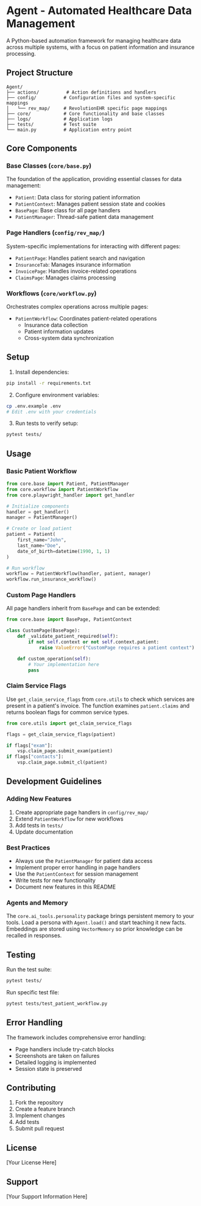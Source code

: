 # Agent - Automated Healthcare Data Management

A Python-based automation framework for managing healthcare data across multiple systems, with a focus on patient information and insurance processing.

## Project Structure

```
Agent/
├── actions/          # Action definitions and handlers
├── config/          # Configuration files and system-specific mappings
│   └── rev_map/     # RevolutionEHR specific page mappings
├── core/            # Core functionality and base classes
├── logs/            # Application logs
├── tests/           # Test suite
└── main.py          # Application entry point
```

## Core Components

### Base Classes (`core/base.py`)

The foundation of the application, providing essential classes for data management:

- `Patient`: Data class for storing patient information
- `PatientContext`: Manages patient session state and cookies
- `BasePage`: Base class for all page handlers
- `PatientManager`: Thread-safe patient data management

### Page Handlers (`config/rev_map/`)

System-specific implementations for interacting with different pages:

- `PatientPage`: Handles patient search and navigation
- `InsuranceTab`: Manages insurance information
- `InvoicePage`: Handles invoice-related operations
- `ClaimsPage`: Manages claims processing

### Workflows (`core/workflow.py`)

Orchestrates complex operations across multiple pages:

- `PatientWorkflow`: Coordinates patient-related operations
  - Insurance data collection
  - Patient information updates
  - Cross-system data synchronization

## Setup

1. Install dependencies:
```bash
pip install -r requirements.txt
```

2. Configure environment variables:
```bash
cp .env.example .env
# Edit .env with your credentials
```

3. Run tests to verify setup:
```bash
pytest tests/
```

## Usage

### Basic Patient Workflow

```python
from core.base import Patient, PatientManager
from core.workflow import PatientWorkflow
from core.playwright_handler import get_handler

# Initialize components
handler = get_handler()
manager = PatientManager()

# Create or load patient
patient = Patient(
    first_name="John",
    last_name="Doe",
    date_of_birth=datetime(1990, 1, 1)
)

# Run workflow
workflow = PatientWorkflow(handler, patient, manager)
workflow.run_insurance_workflow()
```

### Custom Page Handlers

All page handlers inherit from `BasePage` and can be extended:

```python
from core.base import BasePage, PatientContext

class CustomPage(BasePage):
    def _validate_patient_required(self):
        if not self.context or not self.context.patient:
            raise ValueError("CustomPage requires a patient context")

    def custom_operation(self):
        # Your implementation here
        pass
```

### Claim Service Flags

Use `get_claim_service_flags` from `core.utils` to check which services are
present in a patient's invoice. The function examines `patient.claims` and
returns boolean flags for common service types.

```python
from core.utils import get_claim_service_flags

flags = get_claim_service_flags(patient)

if flags["exam"]:
    vsp.claim_page.submit_exam(patient)
if flags["contacts"]:
    vsp.claim_page.submit_cl(patient)
```

## Development Guidelines

### Adding New Features

1. Create appropriate page handlers in `config/rev_map/`
2. Extend `PatientWorkflow` for new workflows
3. Add tests in `tests/`
4. Update documentation

### Best Practices

- Always use the `PatientManager` for patient data access
- Implement proper error handling in page handlers
- Use the `PatientContext` for session management
- Write tests for new functionality
- Document new features in this README

### Agents and Memory
The `core.ai_tools.personality` package brings persistent memory to your tools. Load a persona with `Agent.load()` and start teaching it new facts. Embeddings are stored using `VectorMemory` so prior knowledge can be recalled in responses.


## Testing

Run the test suite:
```bash
pytest tests/
```

Run specific test file:
```bash
pytest tests/test_patient_workflow.py
```

## Error Handling

The framework includes comprehensive error handling:

- Page handlers include try-catch blocks
- Screenshots are taken on failures
- Detailed logging is implemented
- Session state is preserved

## Contributing

1. Fork the repository
2. Create a feature branch
3. Implement changes
4. Add tests
5. Submit pull request

## License

[Your License Here]

## Support

[Your Support Information Here] 
